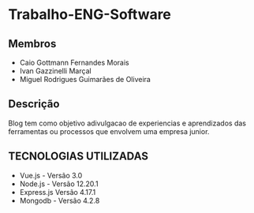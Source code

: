 # Trabalho-ENG-Software

## Membros
- Caio Gottmann Fernandes Morais
- Ivan Gazzinelli Marçal
- Miguel Rodrigues Guimarães de Oliveira

## Descrição
Blog tem como objetivo adivulgacao de experiencias e aprendizados das ferramentas ou processos que envolvem uma empresa junior.


## TECNOLOGIAS UTILIZADAS
- Vue.js - Versão 3.0
- Node.js - Versão 12.20.1
- Express.js Versão 4.17.1
- Mongodb - Versão 4.2.8

